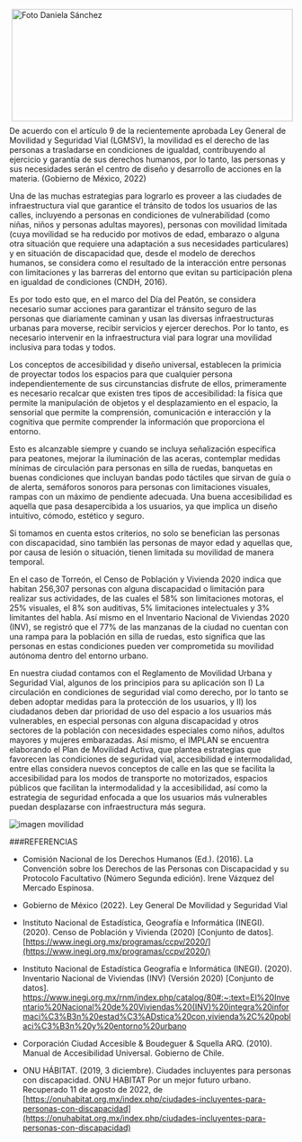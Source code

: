 <p>
   <a title="ir a Otras Publicaciones de este Autor" href="http://www.trcimplan.gob.mx/autores/olga-daniela-sanchez-valles.html"><img class="img-responsive contenido-imagen" src="../imagenes/128/arq-olga-daniela-sanchez-valles-top2.png" align="right" alt="Foto Daniela Sánchez" width="500" height="200"></a>

</p>

</br></br></br></br></br></br></br>
---

De acuerdo con el artículo 9 de la recientemente aprobada Ley General de Movilidad y Seguridad Vial (LGMSV), la movilidad es el derecho de las personas a trasladarse en condiciones de igualdad, contribuyendo al ejercicio y garantía de sus derechos humanos, por lo tanto, las personas y sus necesidades serán el centro de diseño y desarrollo de acciones en la materia. (Gobierno de México, 2022)

Una de las muchas estrategias para lograrlo es proveer a las ciudades de infraestructura vial que garantice el tránsito de todos los usuarios de las calles, incluyendo a personas en condiciones de vulnerabilidad (como niñas, niños y personas adultas mayores), personas con movilidad limitada (cuya movilidad se ha reducido por motivos de edad, embarazo o alguna otra situación que requiere una adaptación a sus necesidades particulares) y en situación de discapacidad que, desde el modelo de derechos humanos, se considera como el resultado de la interacción entre personas con limitaciones y las barreras del entorno que evitan su participación plena en igualdad de condiciones (CNDH, 2016).

Es por todo esto que, en el marco del Día del Peatón, se considera necesario sumar acciones para garantizar el tránsito seguro de las personas que diariamente caminan y usan las diversas infraestructuras urbanas para moverse, recibir servicios y ejercer derechos. Por lo tanto, es necesario intervenir en la infraestructura vial para lograr una movilidad inclusiva para todas y todos.

Los conceptos de accesibilidad y diseño universal, establecen la primicia de proyectar todos los espacios para que cualquier persona independientemente de sus circunstancias disfrute de ellos, primeramente es necesario recalcar que existen tres tipos de accesibilidad: la física que permite la manipulación de objetos y el desplazamiento en el espacio, la sensorial que permite la comprensión, comunicación e interacción y la cognitiva que permite comprender la información que proporciona el entorno.

Esto es alcanzable siempre y cuando se incluya señalización específica para peatones, mejorar la iluminación de las aceras, contemplar medidas mínimas de circulación para personas en silla de ruedas, banquetas en buenas condiciones que incluyan bandas podo táctiles que sirvan de guía o de alerta, semáforos sonoros para personas con limitaciones visuales, rampas con un máximo de pendiente adecuada. Una buena accesibilidad es aquella que pasa desapercibida a los usuarios, ya que implica un diseño intuitivo, cómodo, estético y seguro.

Si tomamos en cuenta estos criterios, no solo se benefician las personas con discapacidad, sino también las personas de mayor edad y aquellas que, por causa de lesión o situación, tienen limitada su movilidad de manera temporal.

En el caso de Torreón, el Censo de Población y Vivienda 2020 indica que habitan 256,307 personas con alguna discapacidad o limitación para realizar sus actividades, de las cuales el 58% son limitaciones motoras, el 25% visuales, el 8% son auditivas, 5% limitaciones intelectuales y 3% limitantes del habla. Así mismo en el Inventario Nacional de Viviendas 2020 (INV), se registró que el 77% de las manzanas de la ciudad no cuentan con una rampa para la población en silla de ruedas, esto significa que las personas en estas condiciones pueden ver comprometida su movilidad autónoma dentro del entorno urbano.

En nuestra ciudad contamos con el Reglamento de Movilidad Urbana y Seguridad Vial, algunos de los principios para su aplicación son I) La circulación en condiciones de seguridad vial como derecho, por lo tanto se deben adoptar medidas para la protección de los usuarios, y II) los ciudadanos deben dar prioridad de uso del espacio a los usuarios más vulnerables, en especial personas con alguna discapacidad y otros sectores de la población con necesidades especiales como niños, adultos mayores y mujeres embarazadas. Así mismo, el IMPLAN se encuentra elaborando el Plan de Movilidad Activa, que plantea estrategias que favorecen las condiciones de seguridad vial,  accesibilidad e intermodalidad, entre ellas considera nuevos conceptos de calle en las que se facilita la accesibilidad para los modos de transporte no motorizados, espacios públicos que facilitan la intermodalidad y la accesibilidad, así como la estrategia de seguridad enfocada a que los usuarios más vulnerables puedan desplazarse con infraestructura más segura.


<img class="img-responsive" src="movilidad-incluyente-para-torreon-ago-2022/ima001.jpg" alt="imagen movilidad">


###REFERENCIAS

- Comisión Nacional de los Derechos Humanos (Ed.). (2016). La Convención sobre los Derechos de las Personas con Discapacidad y su Protocolo Facultativo (Número Segunda edición). Irene Vázquez del Mercado Espinosa.

- Gobierno de México (2022). Ley General De Movilidad y Seguridad Vial

- Instituto Nacional de Estadística, Geografía e Informática (INEGI). (2020). Censo de Población y Vivienda (2020) [Conjunto de datos]. [https://www.inegi.org.mx/programas/ccpv/2020/](https://www.inegi.org.mx/programas/ccpv/2020/)

- Instituto Nacional de Estadística Geografía e Informática (INEGI). (2020). Inventario Nacional de Viviendas (INV) (Versión 2020) [Conjunto de datos]. https://www.inegi.org.mx/rnm/index.php/catalog/80#:~:text=El%20Inventario%20Nacional%20de%20Viviendas%20(INV)%20integra%20informaci%C3%B3n%20estad%C3%ADstica%20con,vivienda%2C%20poblaci%C3%B3n%20y%20entorno%20urbano

- Corporación Ciudad Accesible & Boudeguer & Squella ARQ. (2010). Manual de Accesibilidad Universal. Gobierno de Chile.

- ONU HÁBITAT. (2019, 3 diciembre). Ciudades incluyentes para personas con discapacidad. ONU HABITAT Por un mejor futuro urbano. Recuperado 11 de agosto de 2022, de [https://onuhabitat.org.mx/index.php/ciudades-incluyentes-para-personas-con-discapacidad](https://onuhabitat.org.mx/index.php/ciudades-incluyentes-para-personas-con-discapacidad)
</br></br>
